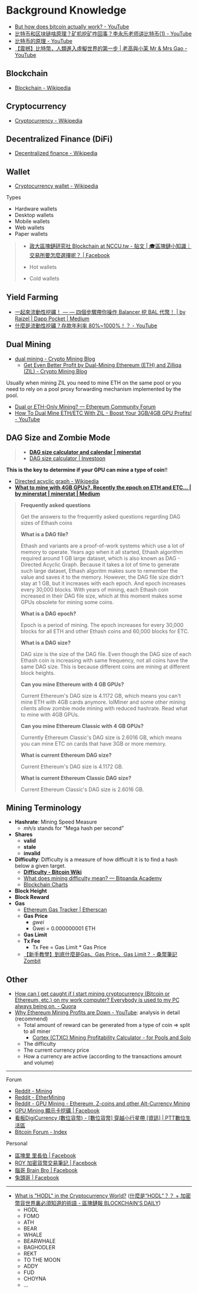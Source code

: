 # Background Knowledge

* [But how does bitcoin actually work? - YouTube](https://www.youtube.com/watch?v=bBC-nXj3Ng4)
* [比特币和区块链啥原理？矿机挖矿咋回事？李永乐老师讲比特币(1) - YouTube](https://www.youtube.com/watch?v=g_fSistU3MQ)
* [比特币的原理 - YouTube](https://www.youtube.com/watch?v=obRzfcvMshM)
* [【震撼】比特幣，人類進入虛擬世界的第一步 | 老高與小茉 Mr & Mrs Gao - YouTube](https://www.youtube.com/watch?v=7B-1vDFuYRk)

## Blockchain

* [Blockchain - Wikipedia](https://en.wikipedia.org/wiki/Blockchain)

## Cryptocurrency

* [Cryptocurrency - Wikipedia](https://en.wikipedia.org/wiki/Cryptocurrency)

## Decentralized Finance (DiFi)

* [Decentralized finance - Wikipedia](https://en.wikipedia.org/wiki/Decentralized_finance)

## Wallet

* [Cryptocurrency wallet - Wikipedia](https://en.wikipedia.org/wiki/Cryptocurrency_wallet)

Types

* Hardware wallets
* Desktop wallets
* Mobile wallets
* Web wallets
* Paper wallets

> * [政大區塊鏈研究社 Blockchain at NCCU.tw - 貼文 | 🎓區塊鏈小知識｜交易所要怎麼選擇呢？ | Facebook](https://www.facebook.com/Blockchain.at.NCCU/posts/2792626204334881)
>
> * Hot wallets
> * Cold wallets

## Yield Farming

* [一起來流動性挖礦！ — — 四個步驟帶你操作 Balancer 挖 BAL 代幣！ | by Raizel | Dapp Pocket | Medium](https://medium.com/dapp-pocket/%E4%B8%80%E8%B5%B7%E4%BE%86%E6%B5%81%E5%8B%95%E6%80%A7%E6%8C%96%E7%A4%A6-%E5%9B%9B%E5%80%8B%E6%AD%A5%E9%A9%9F%E5%B8%B6%E4%BD%A0%E6%93%8D%E4%BD%9C-balancer-%E6%8C%96-bal-%E4%BB%A3%E5%B9%A3-7226cf443950)
* [什麼是流動性挖礦？存款年利率 80%~1000%！？ - YouTube](https://www.youtube.com/watch?v=GbeybjuWwJs)

## Dual Mining

* [dual mining - Crypto Mining Blog](https://cryptomining-blog.com/tag/dual-mining/)
  * [Get Even Better Profit by Dual-Mining Ethereum (ETH) and Zilliqa (ZIL) - Crypto Mining Blog](https://cryptomining-blog.com/12610-get-even-better-profit-by-dual-mining-ethereum-eth-and-zilliqa-zil/)

Usually when mining ZIL you need to mine ETH on the same pool or you need to rely on a pool proxy forwarding mechanism implemented by the pool.

* [Dual or ETH-Only Mining? — Ethereum Community Forum](https://forum.ethereum.org/discussion/12316/dual-or-eth-only-mining)
* [How To Dual Mine ETH/ETC With ZIL - Boost Your 3GB/4GB GPU Profits! - YouTube](https://www.youtube.com/watch?v=83KU1AE2kN0)

## DAG Size and Zombie Mode

> * [**DAG size calculator and calendar | minerstat**](https://minerstat.com/dag-size-calculator)
> * [DAG size calculator | Investoon](https://investoon.com/tools/dag_size)

**This is the key to determine if your GPU can mine a type of coin**!!

* [Directed acyclic graph - Wikipedia](https://en.wikipedia.org/wiki/Directed_acyclic_graph)
* [**What to mine with 4GB GPUs?. Recently the epoch on ETH and ETC… | by minerstat | minerstat | Medium**](https://medium.com/minerstat/what-to-mine-with-4gb-gpus-675b583617a8)

> **Frequently asked questions**
>
> Get the answers to the frequently asked questions regarding DAG sizes of Ethash coins
>
> **What is a DAG file?**
>
> Ethash and variants are a proof-of-work systems which use a lot of memory to operate. Years ago when it all started, Ethash algorithm required around 1 GB large dataset, which is also known as DAG - Directed Acyclic Graph. Because it takes a lot of time to generate such large dataset, Ethash algoritm makes sure to remember the value and saves it to the memory. However, the DAG file size didn't stay at 1 GB, but it increases with each epoch. And epoch increases every 30,000 blocks. With years of mining, each Ethash coin increased in their DAG file size, which at this moment makes some GPUs obsolete for mining some coins.
>
> **What is a DAG epoch?**
>
> Epoch is a period of mining. The epoch increases for every 30,000 blocks for all ETH and other Ethash coins and 60,000 blocks for ETC.
>
> **What is a DAG size?**
>
> DAG size is the size of the DAG file. Even though the DAG size of each Ethash coin is increasing with same frequency, not all coins have the same DAG size. This is because different coins are mining at different block heights.
>
> **Can you mine Ethereum with 4 GB GPUs?**
>
> Current Ethereum's DAG size is 4.1172 GB, which means you can't mine ETH with 4GB cards anymore. lolMiner and some other mining clients allow zombie mode mining with reduced hashrate. Read what to mine with 4GB GPUs.
>
> **Can you mine Ethereum Classic with 4 GB GPUs?**
>
> Currently Ethereum Classic's DAG size is 2.6016 GB, which means you can mine ETC on cards that have 3GB or more memory.
>
> **What is current Ethereum DAG size?**
>
> Current Ethereum's DAG size is 4.1172 GB.
>
> **What is current Ethereum Classic DAG size?**
>
> Current Ethereum Classic's DAG size is 2.6016 GB.

## Mining Terminology

* **Hashrate**: Mining Speed Measure
  * *mh/s* stands for "Mega hash per second"
* **Shares**
  * **valid**
  * **stale**
  * **invalid**
* **Difficulty**: Difficulty is a measure of how difficult it is to find a hash below a given target.
  * [**Difficulty - Bitcoin Wiki**](https://en.bitcoin.it/wiki/Difficulty)
  * [What does mining difficulty mean? — Bitpanda Academy](https://www.bitpanda.com/academy/en/lessons/what-does-mining-difficulty-mean/)
  * [Blockchain Charts](https://www.blockchain.com/charts/difficulty)
* **Block Height**
* **Block Reward**
* **Gas**
  * [Ethereum Gas Tracker | Etherscan](https://etherscan.io/gastracker)
  * **Gas Price**
    * *gwei*
    * Gwei = 0.000000001 ETH
  * **Gas Limit**
  * **Tx Fee**
    * Tx Fee = Gas Limit * Gas Price
  * [【新手教學】到底什麼是Gas、Gas Price、Gas Limit？ - 桑幣筆記Zombit](https://zombit.info/%E5%88%B0%E5%BA%95%E4%BB%80%E9%BA%BC%E6%98%AFgas%E3%80%81gas-limit%E3%80%81gas-price%EF%BC%9F/)

## Other

* [How can I get caught if I start mining cryptocurrency (Bitcoin or Ethereum, etc.) on my work computer? Everybody is used to my PC always being on. - Quora](https://www.quora.com/How-can-I-get-caught-if-I-start-mining-cryptocurrency-Bitcoin-or-Ethereum-etc-on-my-work-computer-Everybody-is-used-to-my-PC-always-being-on)
* [Why Ethereum Mining Profits are Down - YouTube](https://www.youtube.com/watch?v=VnPAQADNJXQ): analysis in detail (recommend)
  * Total amount of reward can be generated from a type of coin => split to all miner
    * [Cortex (CTXC) Mining Profitability Calculator - for Pools and Solo](https://2cryptocalc.com/ctxc-mining-calculator?hashrate=1.7)
  * The difficulty
  * The current currency price
  * How a currency are active (according to the transactions amount and volume)

---

Forum

* [Reddit - Mining](https://www.reddit.com/r/mining/)
* [Reddit - EtherMining](https://www.reddit.com/r/EtherMining/)
* [Reddit - GPU Mining - Ethereum, Z-coins and other Alt-Currency Mining](https://www.reddit.com/r/gpumining/)
* [GPU Mining 顯示卡挖礦 | Facebook](https://www.facebook.com/groups/gpumining/)
* [看板DigiCurrency (數位貨幣) - [數位貨幣] 穿越小行星帶 [資訊] | PTT數位生活區](https://pttdigits.com/DigiCurrency)
* [Bitcoin Forum - Index](https://bitcointalk.org/)

Personal

* [區塊里 里長伯 | Facebook](https://www.facebook.com/Blockchain.Litiunbeh)
* [ROY 加密貨幣交易筆記 | Facebook](https://www.facebook.com/roy4crypto)
* [腦哥 Brain Bro | Facebook](https://www.facebook.com/brainbro69)
* [兔頭哥 | Facebook](https://www.facebook.com/Small4Home)

---

* [What is "HODL" in the Cryptocurrency World?](https://coinsutra.com/hodl-popular-cryptocurrency-terms/) ([什麼是“HODL”？？ + 加密幣貨世界裏必須知道的術語 - 區塊鏈報 BLOCKCHAIN'S DAILY](http://blockchainsdaily.com/%E4%BB%80%E9%BA%BC%E6%98%AFhodl%EF%BC%9F%EF%BC%9F-%E5%8A%A0%E5%AF%86%E5%B9%A3%E8%B2%A8%E4%B8%96%E7%95%8C%E8%A3%8F%E5%BF%85%E9%A0%88%E7%9F%A5%E9%81%93%E7%9A%84%E8%A1%93%E8%AA%9E/))
  * HODL
  * FOMO
  * ATH
  * BEAR
  * WHALE
  * BEARWHALE
  * BAGHODLER
  * REKT
  * TO THE MOON
  * ADDY
  * FUD
  * CHOYNA
  * ...
